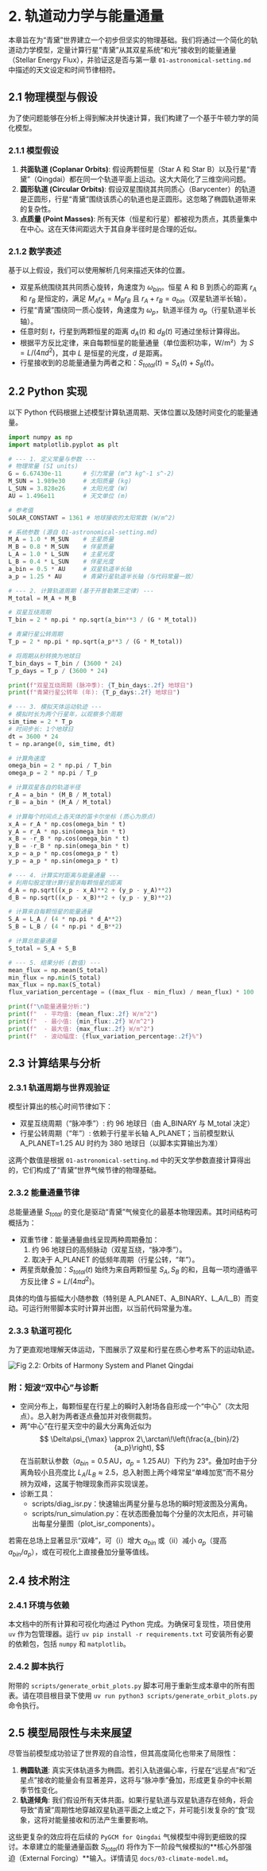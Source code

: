 # 2. 轨道动力学与能量通量

本章旨在为“青黛”世界建立一个初步但坚实的物理基础。我们将通过一个简化的轨道动力学模型，定量计算行星“青黛”从其双星系统“和光”接收到的能量通量（Stellar Energy Flux），并验证这是否与第一章 `01-astronomical-setting.md` 中描述的天文设定和时间节律相符。

## 2.1 物理模型与假设

为了使问题能够在分析上得到解决并快速计算，我们构建了一个基于牛顿力学的简化模型。

### 2.1.1 模型假设

1.  **共面轨道 (Coplanar Orbits)**: 假设两颗恒星（Star A 和 Star B）以及行星“青黛”（Qingdai）都在同一个轨道平面上运动。这大大简化了三维空间问题。
2.  **圆形轨道 (Circular Orbits)**: 假设双星围绕其共同质心（Barycenter）的轨道是正圆形，行星“青黛”围绕该质心的轨道也是正圆形。这忽略了椭圆轨道带来的复杂性。
3.  **点质量 (Point Masses)**: 所有天体（恒星和行星）都被视为质点，其质量集中在中心。这在天体间距远大于其自身半径时是合理的近似。

### 2.1.2 数学表述

基于以上假设，我们可以使用解析几何来描述天体的位置。

-   双星系统围绕其共同质心旋转，角速度为 $\omega_{bin}$。恒星 A 和 B 到质心的距离 $r_A$ 和 $r_B$ 是恒定的，满足 $M_A r_A = M_B r_B$ 且 $r_A + r_B = a_{bin}$（双星轨道半长轴）。
-   行星“青黛”围绕同一质心旋转，角速度为 $\omega_p$，轨道半径为 $a_p$（行星轨道半长轴）。
-   任意时刻 $t$，行星到两颗恒星的距离 $d_A(t)$ 和 $d_B(t)$ 可通过坐标计算得出。
-   根据平方反比定律，来自每颗恒星的能量通量（单位面积功率，W/m²）为 $S = L / (4\pi d^2)$，其中 $L$ 是恒星的光度，$d$ 是距离。
-   行星接收到的总能量通量为两者之和：$S_{total}(t) = S_A(t) + S_B(t)$。

## 2.2 Python 实现

以下 Python 代码根据上述模型计算轨道周期、天体位置以及随时间变化的能量通量。

```python
import numpy as np
import matplotlib.pyplot as plt

# --- 1. 定义常量与参数 ---
# 物理常量 (SI units)
G = 6.67430e-11      # 引力常量 (m^3 kg^-1 s^-2)
M_SUN = 1.989e30     # 太阳质量 (kg)
L_SUN = 3.828e26     # 太阳光度 (W)
AU = 1.496e11        # 天文单位 (m)

# 参考值
SOLAR_CONSTANT = 1361 # 地球接收的太阳常数 (W/m^2)

# 系统参数 (源自 01-astronomical-setting.md)
M_A = 1.0 * M_SUN    # 主星质量
M_B = 0.8 * M_SUN    # 伴星质量
L_A = 1.0 * L_SUN    # 主星光度
L_B = 0.4 * L_SUN    # 伴星光度
a_bin = 0.5 * AU     # 双星轨道半长轴
a_p = 1.25 * AU      # 青黛行星轨道半长轴（与代码常量一致）

# --- 2. 计算轨道周期 (基于开普勒第三定律) ---
M_total = M_A + M_B

# 双星互绕周期
T_bin = 2 * np.pi * np.sqrt(a_bin**3 / (G * M_total))

# 青黛行星公转周期
T_p = 2 * np.pi * np.sqrt(a_p**3 / (G * M_total))

# 将周期从秒转换为地球日
T_bin_days = T_bin / (3600 * 24)
T_p_days = T_p / (3600 * 24)

print(f"双星互绕周期 (脉冲季): {T_bin_days:.2f} 地球日")
print(f"青黛行星公转年 (年): {T_p_days:.2f} 地球日")

# --- 3. 模拟天体运动轨迹 ---
# 模拟时长为两个行星年，以观察多个周期
sim_time = 2 * T_p
# 时间步长: 1个地球日
dt = 3600 * 24
t = np.arange(0, sim_time, dt)

# 计算角速度
omega_bin = 2 * np.pi / T_bin
omega_p = 2 * np.pi / T_p

# 计算双星各自的轨道半径
r_A = a_bin * (M_B / M_total)
r_B = a_bin * (M_A / M_total)

# 计算每个时间点上各天体的笛卡尔坐标 (质心为原点)
x_A = r_A * np.cos(omega_bin * t)
y_A = r_A * np.sin(omega_bin * t)
x_B = -r_B * np.cos(omega_bin * t)
y_B = -r_B * np.sin(omega_bin * t)
x_p = a_p * np.cos(omega_p * t)
y_p = a_p * np.sin(omega_p * t)

# --- 4. 计算实时距离与能量通量 ---
# 利用勾股定理计算行星到每颗恒星的距离
d_A = np.sqrt((x_p - x_A)**2 + (y_p - y_A)**2)
d_B = np.sqrt((x_p - x_B)**2 + (y_p - y_B)**2)

# 计算来自每颗恒星的能量通量
S_A = L_A / (4 * np.pi * d_A**2)
S_B = L_B / (4 * np.pi * d_B**2)

# 计算总能量通量
S_total = S_A + S_B

# --- 5. 结果分析 (数值) ---
mean_flux = np.mean(S_total)
min_flux = np.min(S_total)
max_flux = np.max(S_total)
flux_variation_percentage = ((max_flux - min_flux) / mean_flux) * 100

print(f"\n能量通量分析:")
print(f"  - 平均值: {mean_flux:.2f} W/m^2")
print(f"  - 最小值: {min_flux:.2f} W/m^2")
print(f"  - 最大值: {max_flux:.2f} W/m^2")
print(f"  - 波动幅度: {flux_variation_percentage:.2f}%")
```

## 2.3 计算结果与分析

### 2.3.1 轨道周期与世界观验证

模型计算出的核心时间节律如下：

-   双星互绕周期（“脉冲季”）: 约 96 地球日（由 A_BINARY 与 M_total 决定）
-   行星公转周期（“年”）: 依赖于行星半长轴 A_PLANET；当前模型默认 A_PLANET=1.25 AU 时约为 380 地球日（以脚本实算输出为准）

这两个数值是根据 `01-astronomical-setting.md` 中的天文学参数直接计算得出的，它们构成了“青黛”世界气候节律的物理基础。

### 2.3.2 能量通量节律

总能量通量 $S_{total}$ 的变化是驱动“青黛”气候变化的最基本物理因素。其时间结构可概括为：

-   双重节律：能量通量曲线呈现两种周期叠加：
    1.  约 96 地球日的高频脉动（双星互绕，“脉冲季”）。
    2.  取决于 A_PLANET 的低频年周期（行星公转，“年”）。
-   两星贡献叠加：$S_{total}(t)$ 始终为来自两颗恒星 $S_A, S_B$ 的和，且每一项均遵循平方反比律 $S=L/(4\pi d^2)$。

具体的均值与振幅大小随参数（特别是 A_PLANET、A_BINARY、L_A/L_B）而变动。可运行附带脚本实时计算并出图，以当前代码常量为准。

### 2.3.3 轨道可视化

为了更直观地理解天体运动，下图展示了双星和行星在质心参考系下的运动轨迹。

![Fig 2.2: Orbits of Harmony System and Planet Qingdai](./images/02-orbital-paths.png)

### 附：短波“双中心”与诊断

-   空间分布上，每颗恒星在行星上的瞬时入射场各自形成一个“中心”（次太阳点）。总入射为两者逐点叠加并对夜侧裁剪。
-   两“中心”在行星天空中的最大分离角近似为
    $$
    \Delta\psi_{\max} \approx 2\,\arctan\!\left(\frac{a_{bin}/2}{a_p}\right),
    $$
    在当前默认参数（$a_{bin}=0.5\,\mathrm{AU}$，$a_p=1.25\,\mathrm{AU}$）下约为 23°。叠加时由于分离角较小且亮度比 $L_A/L_B\approx2.5$，总入射图上两个峰常呈“单峰加宽”而不易分辨为双峰，这属于物理现象而非实现误差。
-   诊断工具：
    -   scripts/diag_isr.py：快速输出两星分量与总场的瞬时短波图及分离角。
    -   scripts/run_simulation.py：在状态图叠加每个分量的次太阳点，并可输出每星分量图（plot_isr_components）。

若需在总场上显著显示“双峰”，可（i）增大 $a_{bin}$ 或（ii）减小 $a_p$（提高 $a_{bin}/a_p$），或在可视化上直接叠加分量等值线。

## 2.4 技术附注

### 2.4.1 环境与依赖

本文档中的所有计算和可视化均通过 Python 完成。为确保可复现性，项目使用 `uv` 作为包管理器。运行 `uv pip install -r requirements.txt` 可安装所有必要的依赖包，包括 `numpy` 和 `matplotlib`。

### 2.4.2 脚本执行

附带的 `scripts/generate_orbit_plots.py` 脚本可用于重新生成本章中的所有图表。请在项目根目录下使用 `uv run python3 scripts/generate_orbit_plots.py` 命令执行。

## 2.5 模型局限性与未来展望

尽管当前模型成功验证了世界观的自洽性，但其高度简化也带来了局限性：

1.  **椭圆轨道**: 真实天体轨道多为椭圆。若引入轨道偏心率，行星在“远星点”和“近星点”接收的能量会有显著差异，这将与“脉冲季”叠加，形成更复杂的中长期季节性变化。
2.  **轨道倾角**: 我们假设所有天体共面。如果行星轨道与双星轨道存在倾角，将会导致“青黛”周期性地穿越双星轨道平面之上或之下，并可能引发复杂的“食”现象，这将对能量接收和历法产生重要影响。

这些更复杂的效应将在后续的 `PyGCM for Qingdai` 气候模型中得到更细致的探讨。本章建立的能量通量函数 $S_{total}(t)$ 将作为下一阶段气候模拟的**核心外部强迫（External Forcing）**输入。详情请见 `docs/03-climate-model.md`。

